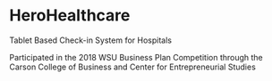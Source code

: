 # HeroHealthcare
Tablet Based Check-in System for Hospitals

Participated in the 2018 WSU Business Plan Competition through the Carson College of Business and Center for Entrepreneurial Studies
